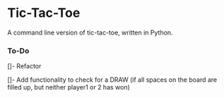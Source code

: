 # Tic-Tac-Toe
A command line version of tic-tac-toe, written in Python.

### To-Do 
[]- Refactor

[]- Add functionality to check for a DRAW (if all spaces on the board are filled up, but neither player1 or 2 has won)
